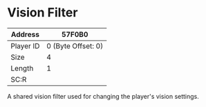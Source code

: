
#  Vision Filter
Address   | 57F0B0
----------|-------------
Player ID | 0 (Byte Offset: 0)
Size 	  | 4
Length 	  | 1
SC:R      | 

A shared vision filter used for changing the player's vision settings.

